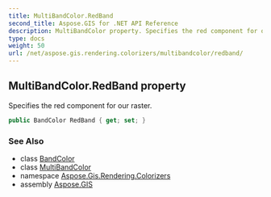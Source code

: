 ```yaml
---
title: MultiBandColor.RedBand
second_title: Aspose.GIS for .NET API Reference
description: MultiBandColor property. Specifies the red component for our raster
type: docs
weight: 50
url: /net/aspose.gis.rendering.colorizers/multibandcolor/redband/
---
```

## MultiBandColor.RedBand property

Specifies the red component for our raster.

```csharp
public BandColor RedBand { get; set; }
```

### See Also

* class [BandColor](../../bandcolor/)
* class [MultiBandColor](../)
* namespace [Aspose.Gis.Rendering.Colorizers](../../multibandcolor/)
* assembly [Aspose.GIS](../../../)


